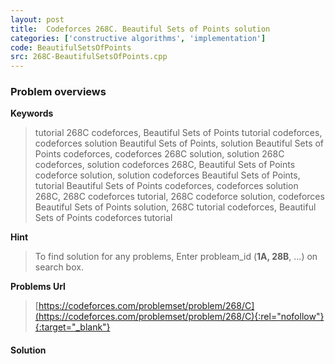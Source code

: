```yaml
---
layout: post
title:  Codeforces 268C. Beautiful Sets of Points solution
categories: ['constructive algorithms', 'implementation']
code: BeautifulSetsOfPoints
src: 268C-BeautifulSetsOfPoints.cpp
---
```

### **Problem overviews**

**Keywords**
> tutorial 268C codeforces, Beautiful Sets of Points tutorial codeforces, codeforces solution Beautiful Sets of Points, solution Beautiful Sets of Points codeforces, codeforces 268C solution, solution 268C codeforces, solution codeforces 268C, Beautiful Sets of Points codeforce solution, solution codeforces Beautiful Sets of Points, tutorial Beautiful Sets of Points codeforces, codeforces solution 268C, 268C codeforces tutorial, 268C codeforce solution, codeforces Beautiful Sets of Points solution, 268C tutorial codeforces, Beautiful Sets of Points codeforces tutorial

**Hint**
> To find solution for any problems, Enter probleam_id (**1A, 28B**, ...) on search box. 

**Problems Url**
> [https://codeforces.com/problemset/problem/268/C](https://codeforces.com/problemset/problem/268/C){:rel="nofollow"}{:target="_blank"}

#### **Solution**



